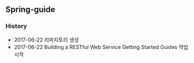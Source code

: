 ## Spring-guide

### History

* 2017-06-22 리파지토리 생성
* 2017-06-22 Building a RESTful Web Service Getting Started Guides 작업 시작
